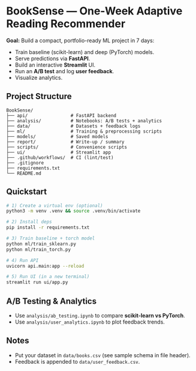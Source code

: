 
# BookSense — One-Week Adaptive Reading Recommender

**Goal:** Build a compact, portfolio-ready ML project in 7 days:
- Train baseline (scikit-learn) and deep (PyTorch) models.
- Serve predictions via **FastAPI**.
- Build an interactive **Streamlit** UI.
- Run an **A/B test** and log **user feedback**.
- Visualize analytics.

## Project Structure
```
BookSense/
├── api/                # FastAPI backend
├── analysis/           # Notebooks: A/B tests + analytics
├── data/               # Datasets + feedback logs
├── ml/                 # Training & preprocessing scripts
├── models/             # Saved models
├── report/             # Write-up / summary
├── scripts/            # Convenience scripts
├── ui/                 # Streamlit app
├── .github/workflows/  # CI (lint/test)
├── .gitignore
├── requirements.txt
└── README.md
```

## Quickstart

```bash
# 1) Create a virtual env (optional)
python3 -m venv .venv && source .venv/bin/activate

# 2) Install deps
pip install -r requirements.txt

# 3) Train baseline + torch model
python ml/train_sklearn.py
python ml/train_torch.py

# 4) Run API
uvicorn api.main:app --reload

# 5) Run UI (in a new terminal)
streamlit run ui/app.py
```

## A/B Testing & Analytics
- Use `analysis/ab_testing.ipynb` to compare **scikit-learn vs PyTorch**.
- Use `analysis/user_analytics.ipynb` to plot feedback trends.

## Notes
- Put your dataset in `data/books.csv` (see sample schema in file header).
- Feedback is appended to `data/user_feedback.csv`.
